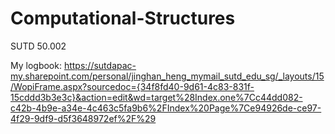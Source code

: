 # Computational-Structures
SUTD 50.002

My logbook: 
https://sutdapac-my.sharepoint.com/personal/jinghan_heng_mymail_sutd_edu_sg/_layouts/15/WopiFrame.aspx?sourcedoc={34f8fd40-9d61-4c83-831f-15cddd3b3e3c}&action=edit&wd=target%28Index.one%7Cc44dd082-c42b-4b9e-a34e-4c463c5fa9b6%2FIndex%20Page%7Ce94926de-ce97-4f29-9df9-d5f3648972ef%2F%29
